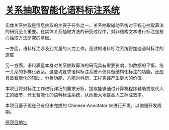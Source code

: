 # [关系抽取智能化语料标注系统](https://zmx976508106.github.io/Intelligent-Annotator/)

实体关系抽取是信息抽取的主要子任务之一，关系抽取辅助系统对于核心抽取算法的研究至关重要。在实体关系抽取方法的研究过程中，对非结构文本进行标注是核心抽取方法研究的基础。

一方面，语料标注涉及到大量的人力工作，高效的语料标注系统将加速语料标注的速度

另一方面，语料质量本身对关系抽取算法的研究具有重要影响，如数据的平衡、统一关系的多样化表达。这些均要求语料标注系统不仅具备结构化标注的功能，还应具备智能化的辅助、分析功能，方能对科研、工程实践产生更大的价值。

本项目将对标注工作进行详细的需求分析，提取能够通过计算机程序辅助或取代人工的细节，开发智能化的语料标注系统，从而极大地提高人工标注效率。

本项目基于现在已有但未完成的 Chinese-Annotator 来进行开发，以缩短开发周期。

[原项目地址](https://github.com/crownpku/Chinese-Annotator)
